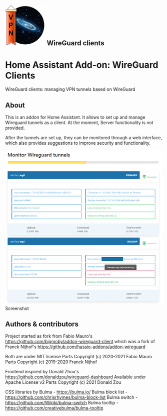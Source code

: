 ## ![Logo](logo.png) WireGuard clients

# Home Assistant Add-on: WireGuard Clients

WireGuard clients: managing VPN tunnels based on WireGuard

## About

This is an addon for Home Assistant. It allows to set up and manage Wireguard tunnels as a client. At the moment, Server functionality is not provided. 

After the tunnels are set up, they can be monitored through a web interface, which also provides suggestions to improve security and functionality. 


![Screenshot](screenshot.png) Screenshot


## Authors & contributors

Project started as fork from Fabio Mauro's 
https://github.com/bigmoby/addon-wireguard-client
which was a fork of Franck Nijhof's 
https://github.com/hassio-addons/addon-wireguard

Both are under MIT license
Parts Copyright (c) 2020-2021 Fabio Mauro
Parts Copyright (c) 2019-2020 Franck Nijhof

Frontend inspired by Donald Zhou's
https://github.com/donaldzou/wireguard-dashboard
Available under Apache License v2
Parts Copyright (c) 2021 Donald Zou

CSS libraries by 
Bulma - https://bulma.io/
Bulma block list - https://github.com/chrisrhymes/bulma-block-list
Bulma switch - https://github.com/Wikiki/bulma-switch
Bulma tooltip - https://github.com/creativebulma/bulma-tooltip

